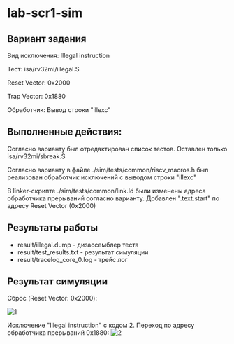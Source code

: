 # lab-scr1-sim
## Вариант задания
Вид исключения: Illegal instruction

Тест: isa/rv32mi/illegal.S

Reset Vector: 0x2000

Trap Vector: 0x1880

Обработчик: Вывод строки "illexc"

## Выполненные действия:
Согласно варианту был отредактирован список тестов. Оставлен только isa/rv32mi/sbreak.S

Согласно варианту в файле ./sim/tests/common/riscv_macros.h был реализован обработчик исключений с выводом строки "illexc"

В linker-скрипте  ./sim/tests/common/link.ld были изменены адреса обработчика прерываний согласно варианту. Добавлен ".text.start" по адресу Reset Vector (0x2000)

## Результаты работы
* result/illegal.dump - дизассемблер теста
* result/test_results.txt - результат симуляции
* result/tracelog_core_0.log - трейс лог

## Результат симуляции
Сброс (Reset Vector: 0x2000):

![1](https://github.com/BotWaw/scr1/assets/99167822/f5926476-cb22-47f7-89d7-9e9f599a7cd6)

Исключение "Illegal instruction" с кодом 2. Переход по адресу обработчика прерываний 0x1880:
![2](https://github.com/BotWaw/scr1/assets/99167822/873bde5c-87b5-4683-aea6-3f8f13dea9bc)

